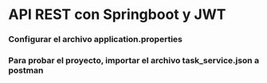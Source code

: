 # API REST con Springboot y JWT
### Configurar el archivo application.properties
### Para probar el proyecto, importar el archivo task_service.json a postman
